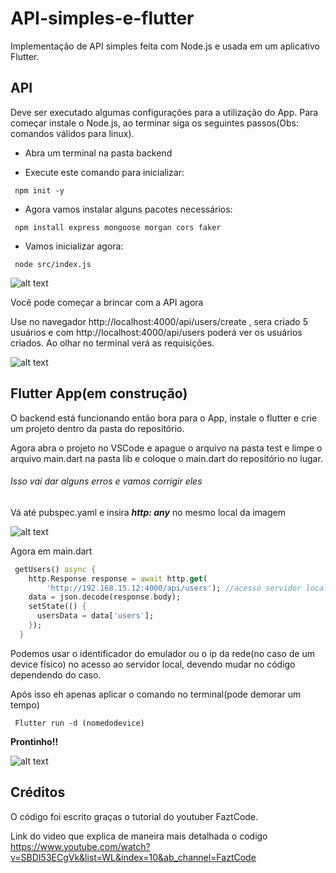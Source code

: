 # API-simples-e-flutter
Implementação de API simples feita com Node.js e usada em um aplicativo Flutter.  

## API
Deve ser executado algumas configurações para a utilização do App. Para começar instale o Node.js, ao terminar siga os seguintes passos(Obs: comandos válidos para linux).

- Abra um terminal na pasta backend

- Execute este comando para inicializar:

```Shell
 npm init -y
```

- Agora vamos instalar alguns pacotes necessários:

```Shell
 npm install express mongoose morgan cors faker
```


- Vamos inicializar agora:

```Shell
 node src/index.js
```


![alt text](https://github.com/josepedroso/API-simples-e-flutter/blob/main/screens/Captura%20de%20tela%20de%202020-10-17%2020-27-00.png)

Você pode começar a brincar com a API agora

Use no navegador http://localhost:4000/api/users/create , sera criado 5 usuários e com http://localhost:4000/api/users poderá ver os usuários criados. Ao olhar no terminal verá as requisições.  

![alt text](https://github.com/josepedroso/API-simples-e-flutter/blob/main/screens/Captura%20de%20tela%20de%202020-10-29%2016-55-52.png)



## Flutter App(em construção) 
O backend está funcionando então bora para o App, instale o flutter e crie um projeto dentro da pasta do repositório.

Agora abra o projeto no VSCode e apague o arquivo na pasta test e limpe o arquivo main.dart na pasta lib e coloque o main.dart do repositório no lugar.

###### Isso vai dar alguns erros e vamos corrigir eles

Vá até pubspec.yaml e insira ***http: any*** no mesmo local da imagem 

![alt text](https://github.com/josepedroso/API-simples-e-flutter/blob/main/screens/Captura%20de%20tela%20de%202020-11-03%2016-32-56.png)

Agora em main.dart

```Dart
 getUsers() async {
    http.Response response = await http.get(
        'http://192.168.15.12:4000/api/users'); //acesso servidor local
    data = json.decode(response.body);
    setState(() {
      usersData = data['users'];
    });
  }
```

Podemos usar o identificador do emulador ou o ip da rede(no caso de um device físico) no acesso ao servidor local, devendo mudar no código dependendo do caso.

Após isso eh apenas aplicar o comando no terminal(pode demorar um tempo)
 
```Shell
 Flutter run -d (nomedodevice)
```

**Prontinho!!**

![alt text](https://github.com/josepedroso/API-simples-e-flutter/blob/main/screens/Screenshot_20201029-164146.png)


## Créditos
O código foi escrito graças o tutorial do youtuber FaztCode.

Link do video que explica de maneira mais detalhada o codigo https://www.youtube.com/watch?v=SBDI53ECgVk&list=WL&index=10&ab_channel=FaztCode


